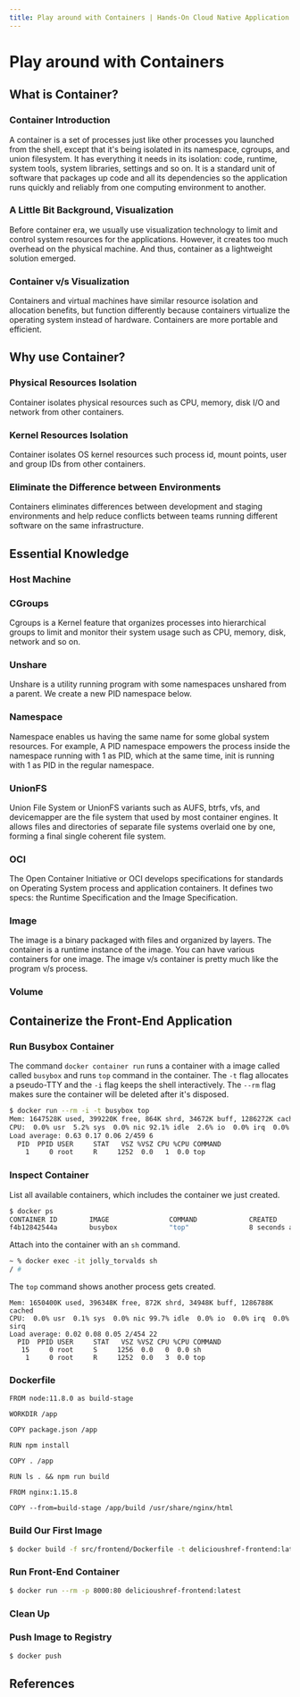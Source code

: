 ```yaml
---
title: Play around with Containers | Hands-On Cloud Native Application
---
```


# Play around with Containers

## What is Container?

### Container Introduction

A container is a set of processes just like other processes you launched from the shell, except that it's being isolated in its namespace, cgroups, and union filesystem. It has everything it needs in its isolation: code, runtime, system tools, system libraries, settings and so on. It is a standard unit of software that packages up code and all its dependencies so the application runs quickly and reliably from one computing environment to another. 

### A Little Bit Background, Visualization

Before container era, we usually use visualization technology to limit and control system resources for the applications. However, it creates too much overhead on the physical machine. And thus, container as a lightweight solution emerged.

### Container v/s Visualization

Containers and virtual machines have similar resource isolation and allocation benefits, but function differently because containers virtualize the operating system instead of hardware. Containers are more portable and efficient.

## Why use Container?

### Physical Resources Isolation

Container isolates physical resources such as CPU, memory, disk I/O and network from other containers.

### Kernel Resources Isolation

Container isolates OS kernel resources such process id, mount points, user and group IDs from other containers.

### Eliminate the Difference between Environments

Containers eliminates differences between development and staging environments and help reduce conflicts between teams running different software on the same infrastructure.

## Essential Knowledge

### Host Machine

### CGroups

Cgroups is a Kernel feature that organizes processes into hierarchical groups to limit and monitor their system usage such as CPU, memory, disk, network and so on.

### Unshare

Unshare is a utility running program with some namespaces unshared from a parent. We create a new PID namespace below.

### Namespace

Namespace enables us having the same name for some global system resources. For example, A PID namespace empowers the process inside the namespace running with 1 as PID, which at the same time, init is running with 1 as PID in the regular namespace.

### UnionFS

Union File System or UnionFS variants such as AUFS, btrfs, vfs, and devicemapper are the file system that used by most container engines. It allows files and directories of separate file systems overlaid one by one, forming a final single coherent file system.

### OCI

The Open Container Initiative or OCI develops specifications for standards on Operating System process and application containers. It defines two specs: the Runtime Specification and the Image Specification.

### Image

The image is a binary packaged with files and organized by layers. The container is a runtime instance of the image. You can have various containers for one image. The image v/s container is pretty much like the program v/s process.

### Volume

## Containerize the Front-End Application

### Run Busybox Container

The command `docker container run` runs a container with a image called called `busybox` and runs `top` command in the container. The `-t` flag allocates a pseudo-TTY and the `-i` flag keeps the shell interactively. The `--rm` flag makes sure the container will be deleted after it's disposed.

```bash
$ docker run --rm -i -t busybox top
Mem: 1647528K used, 399220K free, 864K shrd, 34672K buff, 1286272K cached
CPU:  0.0% usr  5.2% sys  0.0% nic 92.1% idle  2.6% io  0.0% irq  0.0% sirq
Load average: 0.63 0.17 0.06 2/459 6
  PID  PPID USER     STAT   VSZ %VSZ CPU %CPU COMMAND
    1     0 root     R     1252  0.0   1  0.0 top
```

### Inspect Container

List all available containers, which includes the container we just created.

```bash
$ docker ps
CONTAINER ID        IMAGE               COMMAND             CREATED             STATUS              PORTS               NAMES
f4b12842544a        busybox             "top"               8 seconds ago       Up 7 seconds                            jolly_torvalds
```

Attach into the container with an `sh` command.

```bash
~ % docker exec -it jolly_torvalds sh
/ #
```

The `top` command shows another process gets created.

```
Mem: 1650400K used, 396348K free, 872K shrd, 34948K buff, 1286788K cached
CPU:  0.0% usr  0.1% sys  0.0% nic 99.7% idle  0.0% io  0.0% irq  0.0% sirq
Load average: 0.02 0.08 0.05 2/454 22
  PID  PPID USER     STAT   VSZ %VSZ CPU %CPU COMMAND
   15     0 root     S     1256  0.0   0  0.0 sh
    1     0 root     R     1252  0.0   3  0.0 top
```

### Dockerfile

```
FROM node:11.8.0 as build-stage

WORKDIR /app

COPY package.json /app

RUN npm install

COPY . /app

RUN ls . && npm run build

FROM nginx:1.15.8

COPY --from=build-stage /app/build /usr/share/nginx/html
```

### Build Our First Image

```bash
$ docker build -f src/frontend/Dockerfile -t delicioushref-frontend:latest src/frontend
```

### Run Front-End Container

```bash
$ docker run --rm -p 8000:80 delicioushref-frontend:latest
```

### Clean Up


### Push Image to Registry

```bash
$ docker push
```

## References